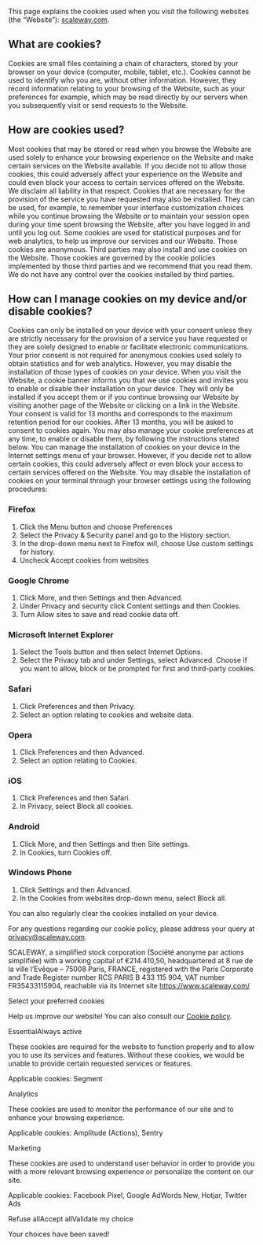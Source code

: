 This page explains the cookies used when you visit the following websites (the “Website”): [scaleway.com](https://www.scaleway.com/en/).

What are cookies?
-----------------

Cookies are small files containing a chain of characters, stored by your browser on your device (computer, mobile, tablet, etc.). Cookies cannot be used to identify who you are, without other information. However, they record information relating to your browsing of the Website, such as your preferences for example, which may be read directly by our servers when you subsequently visit or send requests to the Website.

How are cookies used?
---------------------

Most cookies that may be stored or read when you browse the Website are used solely to enhance your browsing experience on the Website and make certain services on the Website available. If you decide not to allow those cookies, this could adversely affect your experience on the Website and could even block your access to certain services offered on the Website. We disclaim all liability in that respect. Cookies that are necessary for the provision of the service you have requested may also be installed. They can be used, for example, to remember your interface customization choices while you continue browsing the Website or to maintain your session open during your time spent browsing the Website, after you have logged in and until you log out. Some cookies are used for statistical purposes and for web analytics, to help us improve our services and our Website. Those cookies are anonymous. Third parties may also install and use cookies on the Website. Those cookies are governed by the cookie policies implemented by those third parties and we recommend that you read them. We do not have any control over the cookies installed by third parties.

How can I manage cookies on my device and/or disable cookies?
-------------------------------------------------------------

Cookies can only be installed on your device with your consent unless they are strictly necessary for the provision of a service you have requested or they are solely designed to enable or facilitate electronic communications. Your prior consent is not required for anonymous cookies used solely to obtain statistics and for web analytics. However, you may disable the installation of those types of cookies on your device. When you visit the Website, a cookie banner informs you that we use cookies and invites you to enable or disable their installation on your device. They will only be installed if you accept them or if you continue browsing our Website by visiting another page of the Website or clicking on a link in the Website. Your consent is valid for 13 months and corresponds to the maximum retention period for our cookies. After 13 months, you will be asked to consent to cookies again. You may also manage your cookie preferences at any time, to enable or disable them, by following the instructions stated below. You can manage the installation of cookies on your device in the Internet settings menu of your browser. However, if you decide not to allow certain cookies, this could adversely affect or even block your access to certain services offered on the Website. You may disable the installation of cookies on your terminal through your browser settings using the following procedures:

### Firefox

1. Click the Menu button and choose Preferences
2. Select the Privacy & Security panel and go to the History section.
3. In the drop-down menu next to Firefox will, choose Use custom settings for history.
4. Uncheck Accept cookies from websites

### Google Chrome

1. Click More, and then Settings and then Advanced.
2. Under Privacy and security click Content settings and then Cookies.
3. Turn Allow sites to save and read cookie data off.

### Microsoft Internet Explorer

1. Select the Tools button and then select Internet Options.
2. Select the Privacy tab and under Settings, select Advanced. Choose if you want to allow, block or be prompted for first and third-party cookies.

### Safari

1. Click Preferences and then Privacy.
2. Select an option relating to cookies and website data.

### Opera

1. Click Preferences and then Advanced.
2. Select an option relating to Cookies.

### iOS

1. Click Preferences and then Safari.
2. In Privacy, select Block all cookies.

### Android

1. Click More, and then Settings and then Site settings.
2. In Cookies, turn Cookies off.

### Windows Phone

1. Click Settings and then Advanced.
2. In the Cookies from websites drop-down menu, select Block all.

You can also regularly clear the cookies installed on your device.

For any questions regarding our cookie policy, please address your query at [privacy@scaleway.com](mailto:privacy@scaleway.com).

SCALEWAY, a simplified stock corporation (Société anonyme par actions simplifiée) with a working capital of €214.410,50, headquartered at 8 rue de la ville l’Evêque – 75008 Paris, FRANCE, registered with the Paris Corporate and Trade Register number RCS PARIS B 433 115 904, VAT number FR35433115904, reachable via its Internet site https://www.scaleway.com/

Select your preferred cookies

Help us improve our website! You can also consult our [Cookie policy](https://www.scaleway.com/en/cookie/).

EssentialAlways active

These cookies are required for the website to function properly and to allow you to use its services and features. Without these cookies, we would be unable to provide certain requested services or features.

Applicable cookies: Segment

Analytics

These cookies are used to monitor the performance of our site and to enhance your browsing experience.

Applicable cookies: Amplitude (Actions), Sentry

Marketing

These cookies are used to understand user behavior in order to provide you with a more relevant browsing experience or personalize the content on our site.

Applicable cookies: Facebook Pixel, Google AdWords New, Hotjar, Twitter Ads

Refuse allAccept allValidate my choice

Your choices have been saved!